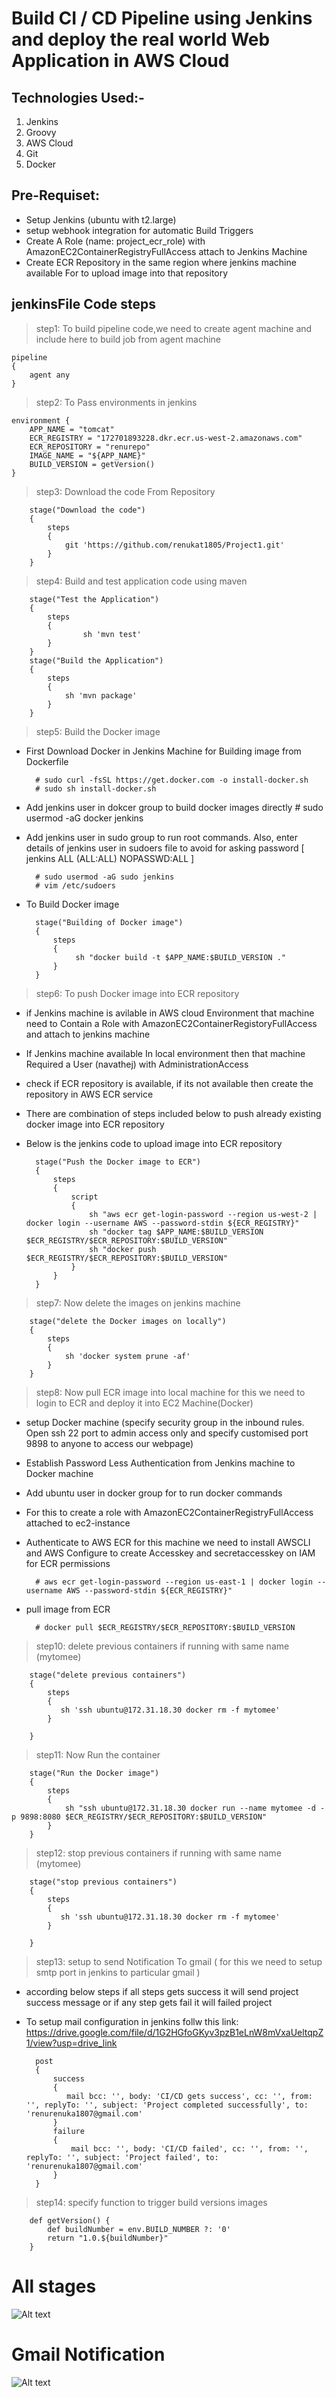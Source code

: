 # Build CI / CD Pipeline using Jenkins and deploy the real world Web Application in AWS Cloud

Technologies Used:-
-------------------
1. Jenkins
2. Groovy
3. AWS Cloud
4. Git
5. Docker  

Pre-Requiset:
--------------
* Setup Jenkins (ubuntu with t2.large)
* setup webhook integration for automatic Build Triggers 
* Create A Role (name: project_ecr_role) with AmazonEC2ContainerRegistryFullAccess attach to Jenkins Machine  
* Create ECR Repository in the same region where jenkins machine available For to upload image into that repository 

jenkinsFile Code steps
-------------------------------
>step1: To build pipeline code,we need to create agent machine and include here to build job from agent machine 
   
    pipeline
    {
        agent any
    }

>step2: To Pass environments in jenkins

    environment {
        APP_NAME = "tomcat"
        ECR_REGISTRY = "172701893228.dkr.ecr.us-west-2.amazonaws.com"
        ECR_REPOSITORY = "renurepo"
        IMAGE_NAME = "${APP_NAME}"
        BUILD_VERSION = getVersion()
    }

>step3: Download the code From Repository

        stage("Download the code")
        {
            steps
            {
                git 'https://github.com/renukat1805/Project1.git'
            }
        }

>step4: Build and test application code using maven 

        stage("Test the Application")
        {
            steps
            {
                    sh 'mvn test'
            }
        }
        stage("Build the Application")
        {
            steps
            {
                sh 'mvn package'
            }
        }

>step5: Build the Docker image 
    
* First Download Docker in Jenkins Machine for Building image from Dockerfile
       
        # sudo curl -fsSL https://get.docker.com -o install-docker.sh
        # sudo sh install-docker.sh

* Add jenkins user in dokcer group to build docker images directly 
        # sudo usermod -aG docker jenkins
* Add jenkins user in sudo group to run root commands. Also, enter details of jenkins user in sudoers file to avoid for asking password [ jenkins ALL (ALL:ALL) NOPASSWD:ALL ]
       
        # sudo usermod -aG sudo jenkins
        # vim /etc/sudoers
        
* To Build Docker image    
        
        stage("Building of Docker image")
        {
            steps
            {
                 sh "docker build -t $APP_NAME:$BUILD_VERSION ."
            }
        }

>step6: To push Docker image into ECR repository 
* if Jenkins machine is avilable in AWS cloud Environment that machine need to Contain a Role with  AmazonEC2ContainerRegistoryFullAccess and attach to jenkins machine
* If Jenkins machine available In local environment then that machine Required a User (navathej) with AdministrationAccess  
* check if ECR repository is available, if its not available then create the repository in AWS ECR service
* There are combination of steps included below to push already existing docker image into ECR repository 
* Below is the jenkins code to upload image into ECR repository 

        stage("Push the Docker image to ECR")
        {
            steps
            {
                script
                {
                    sh "aws ecr get-login-password --region us-west-2 | docker login --username AWS --password-stdin ${ECR_REGISTRY}"
                    sh "docker tag $APP_NAME:$BUILD_VERSION $ECR_REGISTRY/$ECR_REPOSITORY:$BUILD_VERSION"
                    sh "docker push $ECR_REGISTRY/$ECR_REPOSITORY:$BUILD_VERSION"
                }
            }
        }


>step7: Now delete the images on jenkins machine 
        
        stage("delete the Docker images on locally") 
        {
            steps
            {
                sh 'docker system prune -af'
            }
        }


>step8: Now pull ECR image into local machine for this we need to login to ECR and deploy it into EC2 Machine(Docker) 

* setup Docker machine (specify security group in the inbound rules. Open ssh 22 port to  admin access only and specify customised port 9898 to anyone to access our webpage)
* Establish Password Less Authentication from Jenkins machine to Docker machine 
* Add ubuntu user in docker group for to run docker commands 
* For this to create a role with AmazonEC2ContainerRegistryFullAccess attached to ec2-instance  

* Authenticate to AWS ECR for this machine we need to install AWSCLI and AWS Configure to create Accesskey and secretaccesskey on IAM for ECR permissions 

        # aws ecr get-login-password --region us-east-1 | docker login --username AWS --password-stdin ${ECR_REGISTRY}"

* pull image from ECR    

        # docker pull $ECR_REGISTRY/$ECR_REPOSITORY:$BUILD_VERSION
  
>step10: delete previous containers if running with same name (mytomee)

        stage("delete previous containers") 
        {
            steps
            {
               sh 'ssh ubuntu@172.31.18.30 docker rm -f mytomee'
            }
            
        }          

>step11: Now Run the container 

        stage("Run the Docker image")
        {
            steps
            {
                sh "ssh ubuntu@172.31.18.30 docker run --name mytomee -d -p 9898:8080 $ECR_REGISTRY/$ECR_REPOSITORY:$BUILD_VERSION"
            }
        }
>step12: stop previous containers if running with same name (mytomee)

        stage("stop previous containers") 
        {
            steps
            {
               sh 'ssh ubuntu@172.31.18.30 docker rm -f mytomee'
            }
            
        }        

>step13: setup to send Notification To gmail ( for this we need to setup smtp port in jenkins to particular gmail )

* according below steps if all steps gets success it will send project success message or if any step gets fail it will failed project
* To setup mail configuration in jenkins follw this link: https://drive.google.com/file/d/1G2HGfoGKyv3pzB1eLnW8mVxaUeltqpZ1/view?usp=drive_link
 

        post
        {
            success
            {
               mail bcc: '', body: 'CI/CD gets success', cc: '', from: '', replyTo: '', subject: 'Project completed successfully', to: 'renurenuka1807@gmail.com'
            }
            failure
            {
                mail bcc: '', body: 'CI/CD failed', cc: '', from: '', replyTo: '', subject: 'Project failed', to: 'renurenuka1807@gmail.com'
            }
        }


>step14: specify function to trigger build versions images 

        def getVersion() {
            def buildNumber = env.BUILD_NUMBER ?: '0'
            return "1.0.${buildNumber}"
        }

# All stages 

![Alt text](<Screenshot 2023-11-17 120406.png>)

# Gmail Notification 

![Alt text](email.png)

